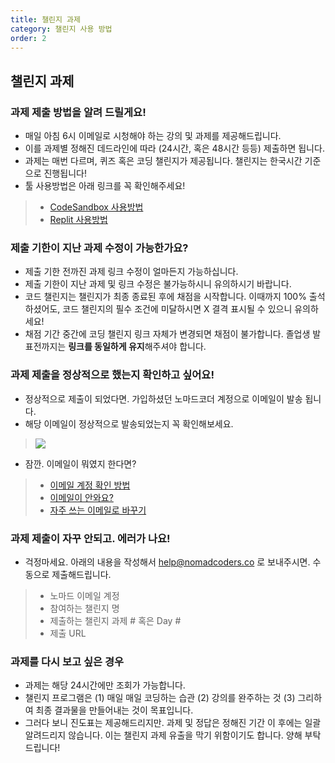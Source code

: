 ```yaml
---
title: 챌린지 과제
category: 챌린지 사용 방법
order: 2
---
```


## 챌린지 과제

### 과제 제출 방법을 알려 드릴게요!

- 매일 아침 6시 이메일로 시청해야 하는 강의 및 과제를 제공해드립니다. 
- 이를 과제별 정해진 데드라인에 따라 (24시간, 혹은 48시간 등등) 제출하면 됩니다.
- 과제는 매번 다르며, 퀴즈 혹은 코딩 챌린지가 제공됩니다. 챌린지는 한국시간 기준으로 진행됩니다!
- 툴 사용방법은 아래 링크를 꼭 확인해주세요!
> - [CodeSandbox 사용방법](/faq/challenge/code-sandbox)
> - [Replit 사용방법](/faq/challenge/replit)

### 제출 기한이 지난 과제 수정이 가능한가요?

- 제출 기한 전까진 과제 링크 수정이 얼마든지 가능하십니다.
- 제출 기한이 지난 과제 및 링크 수정은 불가능하시니 유의하시기 바랍니다.
- 코드 챌린지는 챌린지가 최종 종료된 후에 채점을 시작합니다. 이때까지 100% 출석하셨어도, 코드 챌린지의 필수 조건에 미달하시면 X 결격 표시될 수 있으니 유의하세요!
- 채점 기간 중간에 코딩 챌린지 링크 자체가 변경되면 채점이 불가합니다. 졸업생 발표전까지는 **링크를 동일하게 유지**해주셔야 합니다.

### 과제 제출을 정상적으로 했는지 확인하고 싶어요!

- 정상적으로 제출이 되었다면. 가입하셨던 노마드코더 계정으로 이메일이 발송 됩니다.
- 해당 이메일이 정상적으로 발송되었는지 꼭 확인해보세요.
> ![](https://i.ibb.co/xSzWHQ1/Screen-Shot-2022-07-01-at-4-20-52-PM.png)
- 잠깐. 이메일이 뭐였지 한다면?
> - [이메일 계정 확인 방법](/faq/login/account-edit)
> - [이메일이 안와요?](/faq/login/error-email)
> - [자주 쓰는 이메일로 바꾸기](/faq/login/account-edit)


### 과제 제출이 자꾸 안되고. 에러가 나요!

- 걱정마세요. 아래의 내용을 작성해서 help@nomadcoders.co 로 보내주시면. 수동으로 제출해드립니다.
> - 노마드 이메일 계정
> - 참여하는 챌린지 명
> - 제출하는 챌린지 과제 # 혹은 Day #
> - 제출 URL

### 과제를 다시 보고 싶은 경우
- 과제는 해당 24시간에만 조회가 가능합니다.
- 챌린지 프로그램은 (1) 매일 매일 코딩하는 습관 (2) 강의를 완주하는 것 (3) 그리하여 최종 결과물을 만들어내는 것이 목표입니다.
- 그러다 보니 진도표는 제공해드리지만. 과제 및 정답은 정해진 기간 이 후에는 일괄 알려드리지 않습니다. 이는 챌린지 과제 유출을 막기 위함이기도 합니다. 양해 부탁드립니다!
